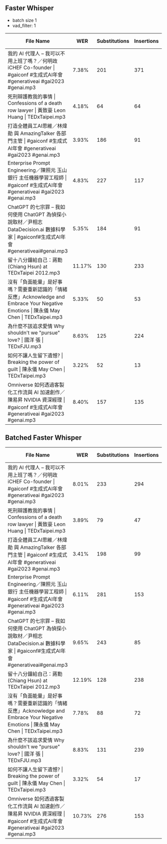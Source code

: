 ## Faster Whisper 
* batch size 1
* vad_filter: 1

| File Name                                                                                                  | WER    | Substitutions | Insertions | Deletions | Total Errors |
| ---------------------------------------------------------------------------------------------------------- | ------ | ------------- | ---------- | --------- | ------------ |
| 我的 AI 代理人 – 我可以不用上班了嗎？／何明政 iCHEF Co-founder \| #gaiconf #生成式AI年會 #generativeai #gai2023 #genai.mp3         | 7.38%  | 201           | 371        | 88        | 660          |
| 死刑辯護教我的事情 \| Confessions of a death row lawyer \| 黃致豪 Leon Huang \| TEDxTaipei.mp3                         | 4.18%  | 64            | 64         | 55        | 183          |
| 打造全體員工AI思維／林煒勛 與 AmazingTalker 各部門主管 \| #gaiconf #生成式AI年會 #generativeai #gai2023 #genai.mp3                | 3.93%  | 186           | 91         | 207       | 484          |
| Enterprise Prompt Engineering／陳照元 玉山銀行 主任機器學習工程師 \| #gaiconf #生成式AI年會 #generativeai #gai2023 #genai.mp3    | 4.83%  | 227           | 117        | 92        | 436          |
| ChatGPT 的七宗罪 – 我如何使用 ChatGPT 為偵探小說取材／尹相志 DataDecision.ai 數據科學家 \| #gaiconf#生成式AI年會#generativeai#genai.mp3  | 5.35%  | 184           | 91         | 409       | 684          |
| 留十八分鐘給自己：蔣勳 (Chiang Hsun) at TEDxTaipei 2012.mp3                                                           | 11.17% | 130           | 233        | 64        | 427          |
| 沒有「負面能量」是好事嗎？需要重新認識的「情緒反應」Acknowledge and Embrace Your Negative Emotions \| 陳永儀 May Chen \| TEDxTaipei.mp3 | 5.33%  | 50            | 53         | 88        | 191          |
| 為什麼不該追求愛情 Why shouldn't we "pursue" love? \| 國洋 張 \| TEDxFJU.mp3                                           | 8.63%  | 125           | 224        | 118       | 467          |
| 如何不讓人生留下遺憾? \| Breaking the power of guilt \| 陳永儀 May Chen \| TEDxTaipei.mp3                               | 3.22%  | 52            | 13         | 32        | 97           |
| Omniverse 如何透過客製化工作流與 AI 加速創作／陳易昇 NVIDIA 資深經理 \| #gaiconf #生成式AI年會 #generativeai #gai2023 #genai.mp3       | 8.40%  | 157           | 135        | 432       | 724          |
## Batched Faster Whisper 
| File Name                                                                                                  | WER    | Substitutions | Insertions | Deletions | Total Errors |
| ---------------------------------------------------------------------------------------------------------- | ------ | ------------- | ---------- | --------- | ------------ |
| 我的 AI 代理人 – 我可以不用上班了嗎？／何明政 iCHEF Co-founder \| #gaiconf #生成式AI年會 #generativeai #gai2023 #genai.mp3         | 8.01%  | 233           | 294        | 189       | 716          |
| 死刑辯護教我的事情 \| Confessions of a death row lawyer \| 黃致豪 Leon Huang \| TEDxTaipei.mp3                         | 3.89%  | 79            | 47         | 44        | 170          |
| 打造全體員工AI思維／林煒勛 與 AmazingTalker 各部門主管 \| #gaiconf #生成式AI年會 #generativeai #gai2023 #genai.mp3                | 3.41%  | 198           | 99         | 123       | 420          |
| Enterprise Prompt Engineering／陳照元 玉山銀行 主任機器學習工程師 \| #gaiconf #生成式AI年會 #generativeai #gai2023 #genai.mp3    | 6.11%  | 281           | 153        | 117       | 551          |
| ChatGPT 的七宗罪 – 我如何使用 ChatGPT 為偵探小說取材／尹相志 DataDecision.ai 數據科學家 \| #gaiconf#生成式AI年會#generativeai#genai.mp3  | 9.65%  | 243           | 85         | 905       | 1233         |
| 留十八分鐘給自己：蔣勳 (Chiang Hsun) at TEDxTaipei 2012.mp3                                                           | 12.19% | 128           | 238        | 100       | 466          |
| 沒有「負面能量」是好事嗎？需要重新認識的「情緒反應」Acknowledge and Embrace Your Negative Emotions \| 陳永儀 May Chen \| TEDxTaipei.mp3 | 7.78%  | 88            | 72         | 119       | 279          |
| 為什麼不該追求愛情 Why shouldn't we "pursue" love? \| 國洋 張 \| TEDxFJU.mp3                                           | 8.83%  | 131           | 239        | 108       | 478          |
| 如何不讓人生留下遺憾? \| Breaking the power of guilt \| 陳永儀 May Chen \| TEDxTaipei.mp3                               | 3.32%  | 54            | 17         | 29        | 100          |
| Omniverse 如何透過客製化工作流與 AI 加速創作／陳易昇 NVIDIA 資深經理 \| #gaiconf #生成式AI年會 #generativeai #gai2023 #genai.mp3       | 10.73% | 276           | 153        | 496       | 925          |

